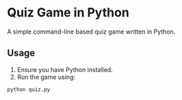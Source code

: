 # Quiz Game in Python

A simple command-line based quiz game written in Python.

## Usage

1. Ensure you have Python installed.
2. Run the game using:

```bash
python quiz.py
